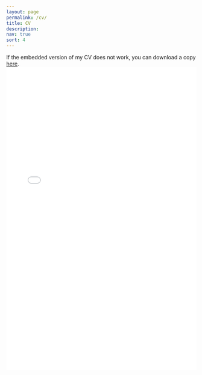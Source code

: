 ```yaml
---
layout: page
permalink: /cv/
title: CV
description: 
nav: true
sort: 4
---
```

<left>
If the embedded version of my CV does not work, you can download a copy <a href="../assets/pdf/Min-Bin Lin_CV.pdf" target="_blank">here</a>.
</left>

<br>

<center>
<object data="/assets/pdf/MinBin_CV_20230101.pdf#view=FitH&pagemode=none" width="100%" height="800px" type="application/pdf">
    <embed src="/assets/pdf/MinBin_CV_20230101.pdf#view=FitH&pagemode=none" width="100%" height="800px" type="application/pdf" />
</object>
</center>
